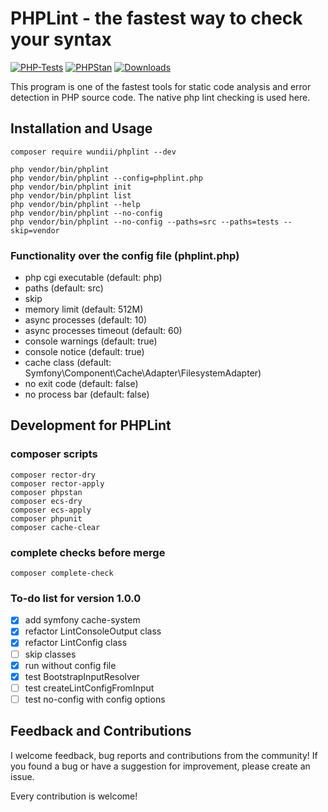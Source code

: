 # PHPLint - the fastest way to check your syntax

[![PHP-Tests](https://github.com/wundii/PHPLint/actions/workflows/code_quality.yml/badge.svg)](https://github.com/wundii/PHPLint/actions/workflows/code_quality.yml)
[![PHPStan](https://img.shields.io/badge/PHPStan-level%209-brightgreen.svg?style=flat)](https://phpstan.org/)
[![Downloads](https://img.shields.io/packagist/dt/wundii/phplint.svg?style=flat)](https://packagist.org/packages/wundii/phplint)

This program is one of the fastest tools for static code analysis and error detection in PHP source code.
The native php lint checking is used here.

## Installation and Usage

```shell
composer require wundii/phplint --dev
```

```shell
php vendor/bin/phplint
php vendor/bin/phplint --config=phplint.php
php vendor/bin/phplint init
php vendor/bin/phplint list
php vendor/bin/phplint --help
php vendor/bin/phplint --no-config
php vendor/bin/phplint --no-config --paths=src --paths=tests --skip=vendor
```

### Functionality over the config file (phplint.php)
+ php cgi executable (default: php)
+ paths (default: src)
+ skip
+ memory limit (default: 512M)
+ async processes (default: 10)
+ async processes timeout (default: 60)
+ console warnings (default: true)
+ console notice (default: true)
+ cache class (default: Symfony\Component\Cache\Adapter\FilesystemAdapter)
+ no exit code (default: false)
+ no process bar (default: false)

## Development for PHPLint

### composer scripts

```shell
composer rector-dry
composer rector-apply
composer phpstan
composer ecs-dry
composer ecs-apply
composer phpunit
composer cache-clear
```

### complete checks before merge

```shell
composer complete-check
```

### To-do list for version 1.0.0
+ [x] add symfony cache-system
+ [x] refactor LintConsoleOutput class
+ [x] refactor LintConfig class
+ [ ] skip classes
+ [x] run without config file
+ [x] test BootstrapInputResolver
+ [ ] test createLintConfigFromInput
+ [ ] test no-config with config options

## Feedback and Contributions
I welcome feedback, bug reports and contributions from the community! 
If you found a bug or have a suggestion for improvement, please create an issue. 

Every contribution is welcome!